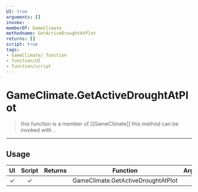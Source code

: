 ```yaml
---
UI: true
arguments: []
invoke: .
memberOf: GameClimate
methodname: GetActiveDroughtAtPlot
returns: []
script: true
tags:
- GameClimate/_function
- function/UI
- function/script
---
```

# GameClimate.GetActiveDroughtAtPlot
> this function is a member of [[GameClimate]]
> this method can be invoked with `.`
-----
## Usage
|  UI | Script | Returns | Function | Arguments |
|:---:|:------:|-------:|:--------:|:---------|
|✓|✓||GameClimate.GetActiveDroughtAtPlot||
